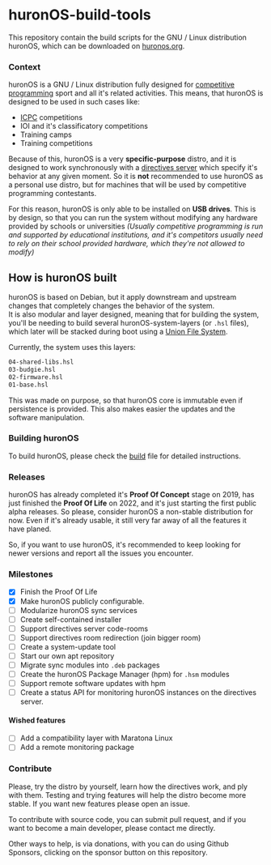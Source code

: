 # huronOS-build-tools

This repository contain the build scripts for the GNU / Linux distribution huronOS, which can be downloaded on [huronos.org](https://huronos.org).

### Context

huronOS is a GNU / Linux distribution fully designed for [competitive programming](https://en.wikipedia.org/wiki/Competitive_programming) sport and all it's related activities. This means, that huronOS is designed to be used in such cases like:

- [ICPC](https://icpc.global) competitions
- IOI and it's classificatory competitions
- Training camps
- Training competitions

Because of this, huronOS is a very **specific-purpose** distro, and it is designed to work synchronously with a [directives server](https://github.com/equetzal/huronOS-directives-server) which specify it's behavior at any given moment. So it is **not** recommended to use huronOS as a personal use distro, but for machines that will be used by competitive programming contestants.

For this reason, huronOS is only able to be installed on **USB drives**. This is by design, so that you can run the system without modifying any hardware provided by schools or universities _(Usually competitive programming is run and supported by educational institutions, and it's competitors usually need to rely on their school provided hardware, which they're not allowed to modify)_

## How is huronOS built

huronOS is based on Debian, but it apply downstream and upstream changes that completely changes the behavior of the system. <br>
It is also modular and layer designed, meaning that for building the system, you'll be needing to build several huronOS-system-layers (or `.hsl` files), which later will be stacked during boot using a [Union File System](https://en.wikipedia.org/wiki/Union_mount).

Currently, the system uses this layers:

```txt
04-shared-libs.hsl
03-budgie.hsl
02-firmware.hsl
01-base.hsl
```

This was made on purpose, so that huronOS core is immutable even if persistence is provided. This also makes easier the updates and the software manipulation.

### Building huronOS

To build huronOS, please check the [build](./build.md) file for detailed instructions.

### Releases

huronOS has already completed it's **Proof Of Concept** stage on 2019, has just finished the **Proof Of Life** on 2022, and it's just starting the first public alpha releases. So please, consider huronOS a non-stable distribution for now. Even if it's already usable, it still very far away of all the features it have planed.

So, if you want to use huronOS, it's recommended to keep looking for newer versions and report all the issues you encounter.

### Milestones

- [x] Finish the Proof Of Life
- [x] Make huronOS publicly configurable.
- [ ] Modularize huronOS sync services
- [ ] Create self-contained installer
- [ ] Support directives server code-rooms
- [ ] Support directives room redirection (join bigger room)
- [ ] Create a system-update tool
- [ ] Start our own apt repository
- [ ] Migrate sync modules into `.deb` packages
- [ ] Create the huronOS Package Manager (hpm) for `.hsm` modules
- [ ] Support remote software updates with hpm
- [ ] Create a status API for monitoring huronOS instances on the directives server.

#### Wished features

- [ ] Add a compatibility layer with Maratona Linux
- [ ] Add a remote monitoring package

### Contribute

Please, try the distro by yourself, learn how the directives work, and ply with them. Testing and trying features will help the distro become more stable.
If you want new features please open an issue.

To contribute with source code, you can submit pull request, and if you want to become a main developer, please contact me directly.

Other ways to help, is via donations, with you can do using Github Sponsors, clicking on the sponsor button on this repository.
